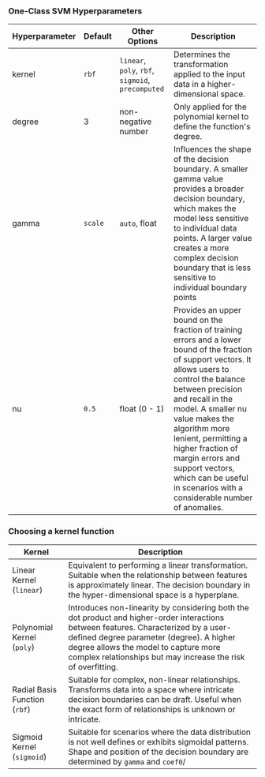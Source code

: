 ### One-Class SVM Hyperparameters 

| Hyperparameter | Default | Other Options | Description |
|----------------|---------|---------------|-------------|
| kernel         | `rbf`   | `linear`, `poly`, `rbf`, `sigmoid`, `precomputed` | Determines the transformation applied to the input data in a higher-dimensional space. |
| degree         | 3       | non-negative number | Only applied for the polynomial kernel to define the function's degree. |  
| gamma          | `scale` | `auto`, float | Influences the shape of the decision boundary. A smaller gamma value provides a broader decision boundary, which makes the model less sensitive to individual data points. A larger value creates a more complex decision boundary that is less sensitive to individual boundary points | 
| nu             | `0.5`   | float (0 - 1) | Provides an upper bound on the fraction of training errors and a lower bound of the fraction of support vectors. It allows users to control the balance between precision and recall in the model. A smaller nu value makes the algorithm more lenient, permitting a higher fraction of margin errors and support vectors, which can be useful in scenarios with a considerable number of anomalies. |


### Choosing a kernel function 

| Kernel    | Description |
|-----------|-------------|
| Linear Kernel (`linear`)  | Equivalent to performing a linear transformation. Suitable when the relationship between features is approximately linear. The decision boundary in the hyper-dimensional space is a hyperplane. |
| Polynomial Kernel (`poly`)    | Introduces non-linearity by considering both the dot product and higher-order interactions between features. Characterized by a user-defined degree parameter (degree). A higher degree allows the model to capture more complex relationships but may increase the risk of overfitting. |
| Radial Basis Function (`rbf`)   | Suitable for complex, non-linear relationships. Transforms data into a space where intricate decision boundaries can be draft. Useful when the exact form of relationships is unknown or intricate. |
| Sigmoid Kernel (`sigmoid`) | Suitable for scenarios where the data distribution is not well defines or exhibits sigmoidal patterns. Shape and position of the decision boundary are determined by `gamma` and `coef0`/ |